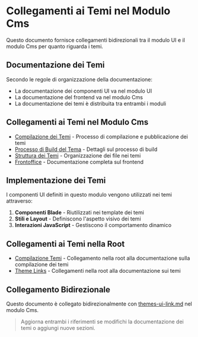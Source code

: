 # Collegamenti ai Temi nel Modulo Cms

Questo documento fornisce collegamenti bidirezionali tra il modulo UI e il modulo Cms per quanto riguarda i temi.

## Documentazione dei Temi

Secondo le regole di organizzazione della documentazione:
- La documentazione dei componenti UI va nel modulo UI
- La documentazione del frontend va nel modulo Cms
- La documentazione dei temi è distribuita tra entrambi i moduli

## Collegamenti ai Temi nel Modulo Cms

- [Compilazione dei Temi](../../Cms/docs/theme_compilation.md) - Processo di compilazione e pubblicazione dei temi
- [Processo di Build del Tema](../../Cms/docs/theme-build-process.md) - Dettagli sul processo di build
- [Struttura dei Temi](../../Cms/docs/themes/structure.md) - Organizzazione dei file nei temi
- [Frontoffice](../../Cms/docs/frontoffice.md) - Documentazione completa sul frontend

## Implementazione dei Temi

I componenti UI definiti in questo modulo vengono utilizzati nei temi attraverso:

1. **Componenti Blade** - Riutilizzati nei template dei temi
2. **Stili e Layout** - Definiscono l'aspetto visivo dei temi
3. **Interazioni JavaScript** - Gestiscono il comportamento dinamico

## Collegamenti ai Temi nella Root

- [Compilazione Temi](../../../docs/compilazione_temi.md) - Collegamento nella root alla documentazione sulla compilazione dei temi
- [Theme Links](../../../docs/theme-links.md) - Collegamenti nella root alla documentazione sui temi

## Collegamento Bidirezionale

Questo documento è collegato bidirezionalmente con [themes-ui-link.md](../../Cms/docs/themes-ui-link.md) nel modulo Cms.

> Aggiorna entrambi i riferimenti se modifichi la documentazione dei temi o aggiungi nuove sezioni.
